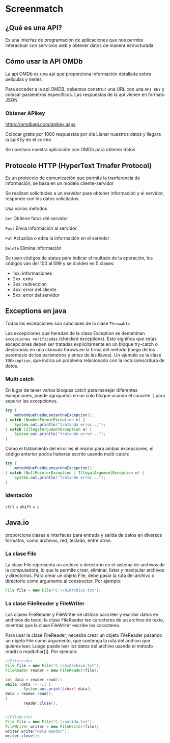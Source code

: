 # Screenmatch

## ¿Qué es una API?
Es una interfaz de programación de aplicaciones que nos
permite interactuar con servicios web y obtener datos de manera
estructurada

## Cómo usar la API OMDb

La api OMDb es una api que proporciona información detallada sobre 
películas y series

Para acceder a la api OMDB, debemos construir una URL
con una ```API KEY``` y colocar parámetros específicos.
Las respuestas de la api vienen en  formato JSON

### Obtener APIkey
https://omdbapi.com/apikey.aspx

Colocar gratis por 1000 respuestas por día
Llenar nuestros datos y llegara la apiKEy en el correo

Se coectara nuestra aplicación con OMDb para obtener datos

## Protocolo HTTP (HyperText Trnafer Protocol)

Es un protocolo de comunicación que permite la tranferencia de información, se basa en un modelo
cliente-servidor

Se realizan solicitudes a un servidor para obtener información y el 
servidor, responde con los datos solicitados

Usa varios métodos

``Get`` Obtiene fatos del servidor

``Post`` Envia información al servidor

``Put`` Actualiza o edita la información en el servidor

``Delete`` Elimina información

Se usan códigos de status para indicar el rsultado de la operación, los
códigos van del 100 al 599 y se dividen en 5 clases: 
* 1xx: informaciones
* 2xx: exito
* 3xx: redirección
* 4xx: error del cliente
* 5xx: error del servidor

## Exceptions en java

Todas las excepciones son subclases de la clase ``Throwable``

Las excepciones que heredan de la clase Exception se denominan ``excepciones
verificadas`` (checked exceptions). Esto significa que estas excepciones deben 
ser tratadas explícitamente en un bloque try-catch o declaradas en una cláusula 
throws en la firma del método (luego de los paréntesis de los parámetros y antes 
de las llaves). Un ejemplo es la clase ``IOException``, que indica un problema relacionado 
con la lectura/escritura de datos.

### Multi catch

En lugar de tener varios bloques catch para manejar diferentes excepciones, 
puede agruparlos en un solo bloque usando el caracter ``|`` para separar las 
excepciones. 

```java
try {
    metodoQuePuedeLanzarUnaExcepcion();
} catch (NumberFormatException e) {
    System.out.println("tratando error...");
} catch (IllegalArgumentException e) {
    System.out.println("tratando error...");
}
```

Como el tratamiento del error es el mismo para ambas excepciones, 
el código anterior podría haberse escrito usando multi-catch:

```java
try {
    metodoQuePuedeLanzarUnaExcepcion();
} catch (NullPointerException | IllegalArgumentException e) {
    System.out.println("tratando error...");
}
```

### Identación
``ctrl`` + ``shift`` + `i`

## Java.io

proporciona clases e interfaces para entrada y salida de datos en diversos formatos, como archivos, red, teclado, entre otros. 

### La clase File
La clase File representa un archivo o directorio en el sistema de archivos de la computadora, lo que le permite crear, eliminar, listar y manipular archivos y directorios. Para crear un objeto File, debe pasar la ruta del archivo o directorio como argumento al constructor. Por ejemplo:

```java
File file = new File("C:\\miArchivo.txt");
```

### La clase FileReader y FileWriter

Las clases FileReader y FileWriter se utilizan para leer y escribir datos en archivos de texto; la clase FileReader lee caracteres de un archivo de texto, mientras que la clase FileWriter escribe los caracteres.

Para usar la clase FileReader, necesita crear un objeto FileReader pasando un objeto File como argumento, que contenga la ruta del archivo que quieres leer. Luego puede leer los datos del archivo usando el método read() o read(char[]). Por ejemplo:

````java
//Filereader
File file = new File("C:\\miArchivo.txt");
FileReader reader = new FileReader(file);

int data = reader.read();
while (data != -1) {
        System.out.print((char) data);
data = reader.read();
}
        reader.close();


//FileWriter
File file = new File("C:\\salida.txt");
FileWriter writer = new FileWriter(file);
writer.write("Hola mundo!");
writer.close();
````